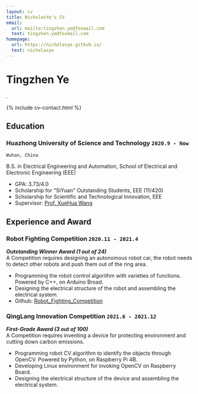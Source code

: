 ```yaml
---
layout: cv
title: NicholasYe's CV
email:
  url: mailto:tingzhen.ye@foxmail.com
  text: tingzhen.ye@foxmail.com
homepage:
  url: https://nicholasye.github.io/
  text: nicholasye
---
```


# Tingzhen Ye
.

<!--
include contact information from the front matter
Supported arguments:
    - homepage: url, text
    - phone
    - email
-->

{% include cv-contact.html %}

## Education

### **Huazhong University of Science and Technology** `2020.9 - Now`

```
Wuhan, China
```

B.S. in Electrical Engineering and Automation, School of Electrical and Electronic Engineering (EEE)
- GPA: 3.73/4.0
- Scholarship for "SiYuan" Outstanding Students, EEE (11/420)
- Scholarship for Scientific and Technological Innovation, EEE
- Supervisor: [Prof. XueHua Wang](http://faculty.hust.edu.cn/wangxuehua/zh_CN/index.htm)

## Experience and Award

### **Robot Fighting Competition** `2020.11 - 2021.4`
_**Outstanding Winner Award (1 out of 24)**_<br>
A Competition requires designing an autonomous robot car, the robot needs to detect other robots and push them out of the ring area. 
- Programming the robot control algorithm with varieties of functions. Powered by C++, on Arduino Broad.
- Designing the electrical structure of the robot and assembling the electrical system.
- Github: [Robot_Fighting_Competition](https://github.com/NicholasYe/Robot_Fighting_Competition)

### **QingLang Innovation Competition** `2021.6 - 2021.12`
_**First-Grade Award (3 out of 100)**_<br>
A Competition requires inventing a device for protecting environment and cutting down carbon emissions. 
- Programming robot CV algorithm to identify the objects through OpenCV. Powered by Python, on Raspberry Pi 4B.
- Developing Linux environment for invoking OpenCV on Raspberry Board.
- Designing the electrical structure of the device and assembling the electrical system.

<!-- ### Footer

Last updated: May 2013 -->
